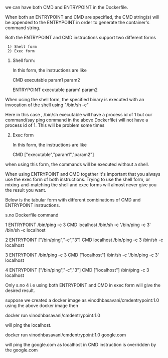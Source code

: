 

we can have both CMD and ENTRYPOINT in the Dockerfile.


When both an ENTRYPOINT and CMD are specified, the CMD string(s) will be appended to the ENTRYPOINT in order to generate the container's command string.



Both the ENTRYPOINT and CMD instructions support two different forms

     1) Shell form
     2) Exec form


1) Shell form:


    In this form, the instructions are like
  
      CMD executable param1 param2
      
      ENTRYPOINT executable param1 param2

When using the shell form, the specified binary is executed with an invocation of the shell using "/bin/sh -c"

Here in this case , /bin/sh executable will have a process id of 1 but our command(say ping command in the above Dockerfile) 
will not have a process id  of 1. This will be problem some times



2) Exec form


    In this form, the instructions are like
     
    CMD ["executable","param1","param2"]


when using this form, the commands will be executed without a shell.


When using ENTRYPOINT and CMD together it's important that you always use the exec form of both instructions.
Trying to use the shell form, or mixing-and-matching the shell and exec forms will almost never give you the result you want.



Below is the tabular form with different combinations of CMD and ENTRYPOINT instructions.


s.no    Dockerfile                                      command

 1      ENTRYPOINT /bin/ping -c 3
        CMD localhost                                  /bin/sh -c '/bin/ping -c 3' /bin/sh -c localhost

 2      ENTRYPOINT ["/bin/ping","-c","3"]
        CMD localhost                                  /bin/ping -c 3 /bin/sh -c localhost

 3      ENTRYPOINT /bin/ping -c 3
        CMD ["localhost"]                              /bin/sh -c '/bin/ping -c 3' localhost


 4      ENTRYPOINT ["/bin/ping","-c","3"]
        CMD ["localhost"]                              /bin/ping -c 3 localhost



Only s.no 4 i.e using both ENTRYPOINT and CMD in exec form will give the desired result.


suppose we created a docker image as vinodhbasavani/cmdentrypoint:1.0 using the above docker image then

docker run vinodhbasavani/cmdentrypoint:1.0 

will ping the localhost.


docker run vinodhbasavani/cmdentrypoint:1.0 google.com

will ping the google.com as localhost in CMD instruction is overridden by the google.com



